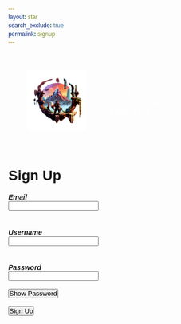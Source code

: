 ```yaml
---
layout: star
search_exclude: true
permalink: signup
--- 
```


<div id="popup-modal" class="modal">
  <div class="modal-content">
    <span class="close">&times;</span>
    <h1 id="confirmText">Sign Up Successful</h1>
    <br>
    <p id="confirmText">Thank you for signing up! You will now be redirected to the login page.</p>
  </div>
</div>

<div class="banner">
    <div class="navbar">
        <img src="images/RIFTlogo.png" class="logo">
        <ul>
            <li><a href="{{site.baseurl}}/">Home</a></li>
            <li><a href="">Info</a></li>
            <li><a href="">Player Search</a></li>
            <li><a href="">About Us</a></li>
        </ul>
    </div>
</div>

<div class="card">
    <h3 id="signUpText">Sign Up</h3>
    <h5>Email</h5>
    <input type="text" id="email" name="email"><br/><br>
    <h5>Username</h5>
    <input type="text" id="username" name="username" required><br><br>
    <h5>Password</h5>
    <input type="password" id="password" name="pw1" required>
    <br><br>
    <button onclick="visibilityToggle()" id="showHidePWButton">Show Password</button><br><br>
    <button onclick="signUp()">Sign Up</button>
</div>

<script>

    function visibilityToggle() {
        var x = document.getElementById("password");
        if (x.type === "password") {
            x.type = "text";
            document.getElementById("showHidePWButton").textContent = "Hide Password";
        } else {
            x.type = "password";
            document.getElementById("showHidePWButton").textContent = "Show Password";
        }
    }

    function clearCookie() {
        var requestOptions = {
        method: 'POST',
        redirect: 'follow',
        credentials: 'include'
        };

        // LOCAL TESTING
        // fetch("http://localhost:8032/signout", requestOptions)
        fetch("https://codemaxxers.stu.nighthawkcodingsociety.com/signout", requestOptions)
        .then(response => response.text())
        .then(result => {
                console.log(result);
            })
        .catch(error => console.log('error', error));
    }

    function signUpConfirm() {
        document.getElementById('popup-modal').style.display = 'block';

        document.getElementsByClassName('close')[0].addEventListener('click', function() {
            document.getElementById('popup-modal').style.display = 'none';
            window.location.href = "login";
        });
    }

    function signUp() {
        var myHeaders = new Headers();
        myHeaders.append("Content-Type", "application/json");

        var requestOptions = {
            method: 'POST',
            headers: myHeaders,
            credentials: 'include',  // Include this line for cross-origin requests with credentials
            redirect: 'follow'
        };

        let emailInput = document.getElementById("email").value;
        let usernameInput = document.getElementById("username").value;
        let passwordInput = document.getElementById("password").value;

        let local = `http://localhost:8032/api/person/post?email=${emailInput}&password=${passwordInput}&name=${usernameInput}`;
        let live = `https://codemaxxers.stu.nighthawkcodingsociety.com/api/person/post?email=${emailInput}&password=${passwordInput}&name=${usernameInput}`;

        // LOCAL TESTING
        fetch(live, requestOptions)
        // fetch(liveURL, requestOptions)
        .then(response => {
            if (!response.ok) {
                const errorMsg = 'Signup error: ' + response.status;
                console.log(errorMsg);

                switch (response.status) {
                    case 400:
                        alert("Bad request. Please ensure all required fields are filled correctly.");
                        break;
                    case 401:
                        alert("Unauthorized. You do not have permission to perform this action.");
                        break;
                    case 403:
                        alert("Forbidden. Access to this resource is forbidden.");
                        break;
                    case 404:
                        alert("Resource not found. Please try again later.");
                        break;
                    case 409:
                        alert("Conflict. User with the provided credentials already exists.");
                        break;
                    case 500:
                        alert("Internal Server Error. Please try again later.");
                        break;
                    // Add more cases for other status codes as needed
                    default:
                        alert("Signup failed. Please try again later.");
                }
                return Promise.reject('Signup failed');
            }
            return response.text()
        })
        .then(result => {
            console.log(result);
            // You can redirect to a dynamic or configurable URL here
            clearCookie();
            signUpConfirm();
        })
        .catch(error => console.error('Error during signup:', error));
    }
</script>

<style>
    .close {
        color: #aaa;
        float: right;
        font-size: 28px;
        font-weight: bold;
        cursor: pointer;
    }

    #confirmText {
        color: black;
    }

    #signUpText {
        font-size: 2em;
        margin-bottom: 10px
    }

    .page-content {
        padding: 0px !important;
    }

    * {
        margin: 0;
        padding: 0;
        font-family: sans-serif;
    }


    .navbar {
        width: 85%;
        margin: auto;
        padding: 35px 0;
        display: flex;
        align-items: center;
        justify-content: space-between;
    }

    .logo {
        width: 120px !important;
        height: auto !important;
    }

    .navbar ul li{
        list-style: none;
        display: inline-block;
        margin: 0 20px;
        position: relative;
    }

    .navbar ul li a{
        font-size: 16px;
        text-decoration: none;
        color: #fff;
        text-transform: uppercase;
    }

    .navbar ul li::after{
        content: '';
        height: 3px;
        width: 0;
        background: #2f80d0;
        position: absolute;
        left: 0;
        bottom: -10px;
        transition: ease-out .5s;
    }

    .navbar ul li:hover::after{
        width: 100%;
    }

    p {
        text-align: left;
        font-size: 1.1em;
        font-weight: bold;
        color: #000000;
    }

    .modal {
        display: none;
        position: fixed;
        z-index: 1; 
        left: 0;
        top: 0;
        width: 100%; 
        height: 100%; 
        overflow: auto; 
        background-color: rgba(0,0,0,0.6);
    }

    .modal-content {
        background-color: #e9e8ed;
        margin: 15% auto; 
        padding: 20px;
        border: 1px solid #888;
        width: 80%; 
        border-radius: 8px;
    }
</style>